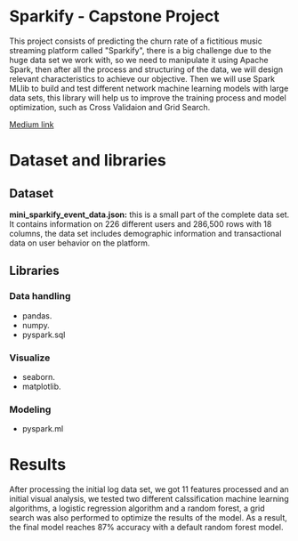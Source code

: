 # Sparkify - Capstone Project

This project consists of predicting the churn rate of a fictitious music streaming platform called "Sparkify", there is a big challenge due to the huge data set we work with, so we need to manipulate it using Apache Spark, then after all the process and structuring of the data, we will design relevant characteristics to achieve our objective. Then we will use Spark MLlib to build and test different network machine learning models with large data sets, this library will help us to improve the training process and model optimization, such as Cross Validaion and Grid Search.

<a href='https://danielrrb30.medium.com/the-importance-of-data-analysis-on-data-science-process-28513919b2d8'>Medium link</a>

# Dataset and libraries

## Dataset

<b>mini_sparkify_event_data.json:</b> this is a small part of the complete data set. It contains information on 226 different users and 286,500 rows with 18 columns, the data set includes demographic information and transactional data on user behavior on the platform.

## Libraries
### Data handling
<ul>
<li>pandas.</li>
<li>numpy.</li>
<li>pyspark.sql</li>
</ul>

### Visualize

<ul>
<li>seaborn.</li>
<li>matplotlib.</li>
</ul>

### Modeling

<ul>
<li>pyspark.ml</li>
</ul>

# Results

After processing the initial log data set, we got 11 features processed and an initial visual analysis, we tested two different calssification machine learning algorithms, a logistic regression algorithm and a random forest, a grid search was also performed to optimize the results of the model. As a result, the final model reaches 87% accuracy with a default random forest model.
